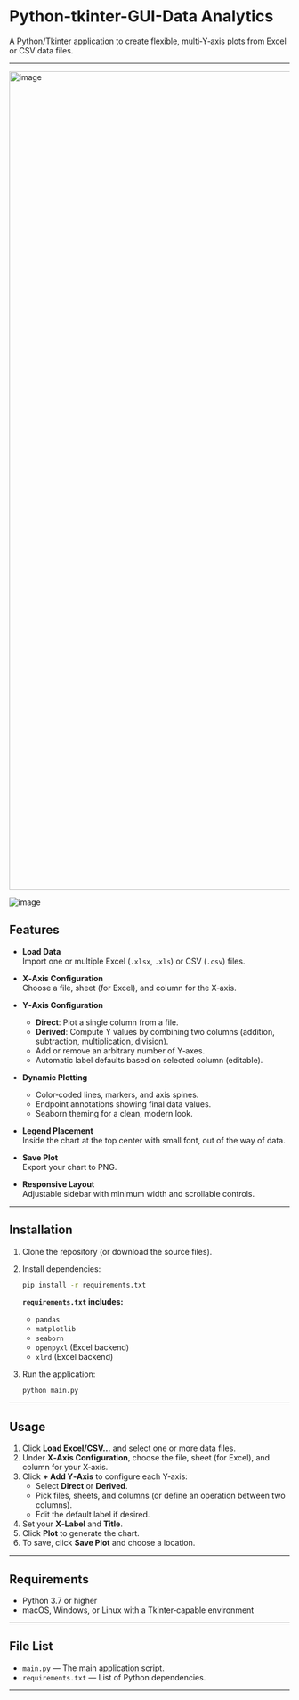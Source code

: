 # Python-tkinter-GUI-Data Analytics

A Python/Tkinter application to create flexible, multi‑Y‑axis plots from Excel or CSV data files.

---

<img width="1470" alt="image" src="https://github.com/user-attachments/assets/4c8fc00b-980b-4b74-9d3b-0651df6d9f10" />

![image](https://github.com/user-attachments/assets/7b0a521c-60b4-4153-80d1-2dab1e6ec2f2)

## Features

- **Load Data**  
  Import one or multiple Excel (`.xlsx`, `.xls`) or CSV (`.csv`) files.

- **X‑Axis Configuration**  
  Choose a file, sheet (for Excel), and column for the X‑axis.

- **Y‑Axis Configuration**  
  - **Direct**: Plot a single column from a file.  
  - **Derived**: Compute Y values by combining two columns (addition, subtraction, multiplication, division).  
  - Add or remove an arbitrary number of Y‑axes.  
  - Automatic label defaults based on selected column (editable).

- **Dynamic Plotting**  
  - Color‑coded lines, markers, and axis spines.  
  - Endpoint annotations showing final data values.  
  - Seaborn theming for a clean, modern look.

- **Legend Placement**  
  Inside the chart at the top center with small font, out of the way of data.

- **Save Plot**  
  Export your chart to PNG.

- **Responsive Layout**  
  Adjustable sidebar with minimum width and scrollable controls.

---

## Installation

1. Clone the repository (or download the source files).  
2. Install dependencies:

   ```bash
   pip install -r requirements.txt
   ```

   **`requirements.txt` includes:**
   - `pandas`
   - `matplotlib`
   - `seaborn`
   - `openpyxl` (Excel backend)
   - `xlrd` (Excel backend)

3. Run the application:

   ```bash
   python main.py
   ```

---

## Usage

1. Click **Load Excel/CSV…** and select one or more data files.  
2. Under **X‑Axis Configuration**, choose the file, sheet (for Excel), and column for your X‑axis.  
3. Click **+ Add Y‑Axis** to configure each Y‑axis:  
   - Select **Direct** or **Derived**.  
   - Pick files, sheets, and columns (or define an operation between two columns).  
   - Edit the default label if desired.  
4. Set your **X‑Label** and **Title**.  
5. Click **Plot** to generate the chart.  
6. To save, click **Save Plot** and choose a location.

---

## Requirements

- Python 3.7 or higher  
- macOS, Windows, or Linux with a Tkinter‑capable environment

---

## File List

- `main.py` — The main application script.  
- `requirements.txt` — List of Python dependencies.

---


